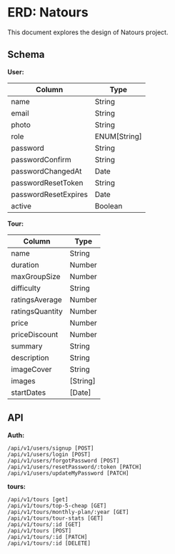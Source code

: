 # ERD: Natours

This document explores the design of Natours project.

## Schema

**User:**

| **Column**           | **Type**     |
| -------------------- | ------------ |
| name                 | String       |
| email                | String       |
| photo                | String       |
| role                 | ENUM[String] |
| password             | String       |
| passwordConfirm      | String       |
| passwordChangedAt    | Date         |
| passwordResetToken   | String       |
| passwordResetExpires | Date         |
| active               | Boolean      |

**Tour:**

| **Column**      | **Type** |
| --------------- | -------- |
| name            | String   |
| duration        | Number   |
| maxGroupSize    | Number   |
| difficulty      | String   |
| ratingsAverage  | Number   |
| ratingsQuantity | Number   |
| price           | Number   |
| priceDiscount   | Number   |
| summary         | String   |
| description     | String   |
| imageCover      | String   |
| images          | [String] |
| startDates      | [Date]   |

## API

**Auth:**

```
/api/v1/users/signup [POST]
/api/v1/users/login [POST]
/api/v1/users/forgotPassword [POST]
/api/v1/users/resetPassword/:token [PATCH]
/api/v1/users/updateMyPassword [PATCH]
```

**tours:**

```
/api/v1/tours [get]
/api/v1/tours/top-5-cheap [GET]
/api/v1/tours/monthly-plan/:year [GET]
/api/v1/tours/tour-stats [GET]
/api/v1/tours/:id [GET]
/api/v1/tours [POST]
/api/v1/tours/:id [PATCH]
/api/v1/tours/:id [DELETE]
```
